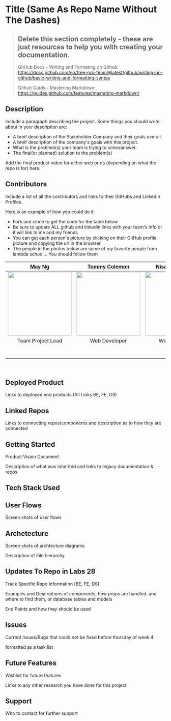 # Title (Same As Repo Name Without The Dashes)

>## Delete this section completely - these are just resources to help you with creating your documentation.
> GitHub Docs - Writing and Formating on Github: https://docs.github.com/en/free-pro-team@latest/github/writing-on-github/basic-writing-and-formatting-syntax
>
> Github Guids - Mastering Markdown: https://guides.github.com/features/mastering-markdown/

## Description
Include a paragraph describing the project. Some things you should write about in your description are:
- A breif description of the Stakeholder Company and their goals overall.  
- A breif description of the company's goals with this project.  
- What is the problem(s) your team is trying to solve/answer.
- The final(or planned) solution to the problem(s)

Add the final product video for either web or ds (depending on what the repo is for) here.

## Contributors
Include a list of all the contributors and links to their GitHubs and LinkedIn Profiles.

Here is an example of how you could do it:
- Fork and clone to get the code for the table below
- Be sure to update ALL github and linkedin links with your team's info or it will link to me and my friends
- You can get each person's picture by clicking on their GitHub profile picture and copying the url in the browser
- The people in the photos below are some of my favorite people from lambda school... You should follow them 


| [May Ng](https://github.com/desiquinn) | [Tommy Colemon](https://github.com/desiquinn) | [Nisa Champagne](https://github.com/desiquinn) | [Jason Long](https://github.com/desiquinn) |
| :---: | :---: | :---: | :---: | 
| [<img src="https://avatars2.githubusercontent.com/u/49328148?s=400&u=01c34b0fc10076d5fef8a38601a3384621bc18b2&v=4" width = "200" />](https://github.com/mngmay) | [<img src="https://avatars1.githubusercontent.com/u/50923422?s=400&u=817cd183508a4da9c048210dcd1962de16298b2b&v=4" width = "200" />](https://github.com/tommycoleman87) | [<img src="https://https://avatars3.githubusercontent.com/u/50988313?s=400&u=2bdd1579ba39980e62a45c5fb7544afe1f29a209&v=4" width = "200" />](https://github.com/nisaChampagne) | [<img src="https://avatars3.githubusercontent.com/u/57104675?s=400&u=e7620554469deb924ac378097155cd45590cbdf9&v=4" width = "200" />](https://github.com/jlong5795) |
| Team Project Lead | Web Developer | Web Developer | Data Scientist |
|[<img src="https://github.com/favicon.ico" width="15"> ](https://github.com/desiquinn) | [<img src="https://github.com/favicon.ico" width="15"> ](https://github.com/desiquinn) | [<img src="https://github.com/favicon.ico" width="15"> ](https://github.com/desiquinn) | [<img src="https://github.com/favicon.ico" width="15"> ](https://github.com/desiquinn) |
| [ <img src="https://static.licdn.com/sc/h/al2o9zrvru7aqj8e1x2rzsrca" width="15"> ](https://www.linkedin.com/in/desiree-morris) | [ <img src="https://static.licdn.com/sc/h/al2o9zrvru7aqj8e1x2rzsrca" width="15"> ](https://www.linkedin.com/in/desiree-morris) | [ <img src="https://static.licdn.com/sc/h/al2o9zrvru7aqj8e1x2rzsrca" width="15"> ](https://www.linkedin.com/in/desiree-morris) | [ <img src="https://static.licdn.com/sc/h/al2o9zrvru7aqj8e1x2rzsrca" width="15"> ](https://www.linkedin.com/in/desiree-morris) |              

<br>

## Deployed Product 
Links to deployed end products (All Links BE, FE, DS)
## Linked Repos
Links to connecting repos/components and description as to how they are connected
## Getting Started
Product Vision Document

Description of what was inherited and links to legacy documentation & repos
## Tech Stack Used
## User Flows
Screen shots of user flows
## Archetecture 
Screen shots of archtecture diagrams

Description of File hierarchy
## Updates To Repo in Labs 28
Track Specific Repo Information (BE, FE, DS)

Examples and Descriptions of components, how props are handled, and where to find them, or database tables and models

End Points and how they should be used
## Issues 
Current Issues/Bugs that could not be fixed before thursday of week 4

formatted as a task list 
## Future Features
Wishlist for future features

Links to any other research you have done for this project
## Support
Who to contact for further support
